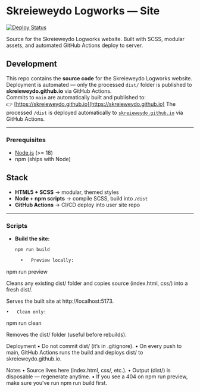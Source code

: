 # Skreieweydo Logworks — Site

[![Deploy Status](https://github.com/skreieweydo/logworks-site/actions/workflows/deploy-to-user-site.yml/badge.svg)](https://github.com/skreieweydo/logworks-site/actions/workflows/deploy-to-user-site.yml)


Source for the Skreieweydo Logworks website. Built with SCSS, modular assets, and automated GitHub Actions deploy to server.
## Development

This repo contains the **source code** for the Skreieweydo Logworks website.  
Deployment is automated — only the processed `dist/` folder is published to **skreieweydo.github.io** via GitHub Actions.  
Commits to `main` are automatically built and published to:  
👉 [https://skreieweydo.github.io](https://skreieweydo.github.io)
The processed `/dist` is deployed automatically to [`skreieweydo.github.io`](https://skreieweydo.github.io) via GitHub Actions.

---
### Prerequisites
- [Node.js](https://nodejs.org/) (>= 18)
- npm (ships with Node)

## Stack
- **HTML5 + SCSS** → modular, themed styles
- **Node + npm scripts** → compile SCSS, build into `/dist`
- **GitHub Actions** → CI/CD deploy into user site repo

---

### Scripts

- **Build the site:**
  ```bash
  npm run build

	•	Preview locally:

npm run preview

Cleans any existing dist/ folder and copies source (index.html, css/) into a fresh dist/.

Serves the built site at http://localhost:5173.

	•	Clean only:

npm run clean

Removes the dist/ folder (useful before rebuilds).

Deployment
	•	Do not commit dist/ (it’s in .gitignore).
	•	On every push to main, GitHub Actions runs the build and deploys dist/ to skreieweydo.github.io.

Notes
	•	Source lives here (index.html, css/, etc.).
	•	Output (dist/) is disposable — regenerate anytime.
	•	If you see a 404 on npm run preview, make sure you’ve run npm run build first.

